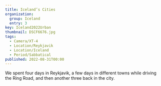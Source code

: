 ```yaml
---
title: Iceland’s Cities
organization: 
  group: Iceland
  entry: 3
key: Iceland2022Urban
thumbnail: DSCF6676.jpg
tags:
  - Camera/XT-4
  - Location/Reykjavik
  - Location/Iceland
  - Period/Sabbatical
published: 2022-08-31T00:00
---
```

We spent four days in Reykjavik, a few days in different towns while driving the Ring Road, and then another three back in the city.

